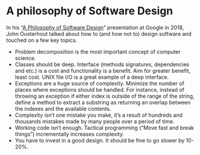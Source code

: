 <!--
tags:
  - worth-watching
  - computer-science
description: Notes on how to (and how to not) design software.
share-image: og-preview.png
-->

# A philosophy of Software Design

In his “[A Philosophy of Software Design](https://www.youtube.com/watch?v=bmSAYlu0NcY)” presentation at Google in 2018, John Ousterhout talked about how to (and how not to) design software and touched on a few key topics.

- Problem decomposition is the most important concept of computer science.
- Classes should be deep. Interface (methods signatures, dependencies and etc.) is a cost and functionality is a benefit. Aim for greater benefit, least cost. UNIX file I/O is a great example of a deep interface.
- Exceptions are a huge source of complexity. Minimize the number of places where exceptions should be handled. For instance, instead of throwing an exception if either index is outside of the range of the string, define a method to extract a substring as returning an overlap between the indexes and the available contents.
- Complexity isn’t one mistake you make, it’s a result of hundreds and thousands mistakes made by many people over a period of time.
- Working code isn’t enough. Tactical programming (“Move fast and break things”) incrementally increases complexity.
- You have to invest in a good design. It should be fine to go slower by 10-20%.

<!--: class="post__content-list" -->
